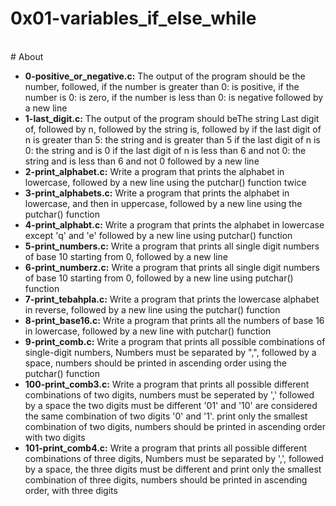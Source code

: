 # 0x01-variables_if_else_while
<br>
# About
<br>

- **0-positive_or_negative.c:** The output of the program should be the number, followed, if the number is greater than 0: is positive, if the number is 0: is zero, if the number is less than 0: is negative followed by a new line
- **1-last_digit.c:** The output of the program should beThe string Last digit of, followed by n, followed by the string is, followed by if the last digit of n is greater than 5: the string and is greater than 5 if the last digit of n is 0: the string and is 0 if the last digit of n is less than 6 and not 0: the string and is less than 6 and not 0 followed by a new line
- **2-print_alphabet.c:** Write a program that prints the alphabet in lowercase, followed by a new line using the putchar() function twice
- **3-print_alphabets.c:** Write a program that prints the alphabet in lowercase, and then in uppercase, followed by a new line using the putchar() function
- **4-print_alphabt.c:** Write a program that prints the alphabet in lowercase except 'q' and 'e' followed by a new line using putchar() function
- **5-print_numbers.c:** Write a program that prints all single digit numbers of base 10 starting from 0, followed by a new line
- **6-print_numberz.c:** Write a program that prints all single digit numbers of base 10 starting from 0, followed by a new line using putchar() function
- **7-print_tebahpla.c:** Write a program that prints the lowercase alphabet in reverse, followed by a new line using the putchar() function
- **8-print_base16.c:** Write a program that prints all the numbers of base 16 in lowercase, followed by a new line with putchar() function
- **9-print_comb.c:** Write a program that prints all possible combinations of single-digit numbers, Numbers must be separated by ",", followed by a space, numbers should be printed in ascending order using the putchar() function
- **100-print_comb3.c:** Write a program that prints all possible different combinations of two digits, numbers must be seperated by ',' followed by a space the two digits must be different '01' and '10' are considered the same combination of two digits '0' and '1'. print only the smallest combination of two digits, numbers should be printed in ascending order with two digits
- **101-print_comb4.c:** Write a program that prints all possible different combinations of three digits, Numbers must be separated by ',', followed by a space, the three digits must be different and print only the smallest combination of three digits, numbers should be printed in ascending order, with three digits

